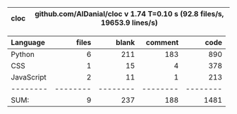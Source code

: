cloc|github.com/AlDanial/cloc v 1.74  T=0.10 s (92.8 files/s, 19653.9 lines/s)
--- | ---

Language|files|blank|comment|code
:-------|-------:|-------:|-------:|-------:
Python|6|211|183|890
CSS|1|15|4|378
JavaScript|2|11|1|213
--------|--------|--------|--------|--------
SUM:|9|237|188|1481
